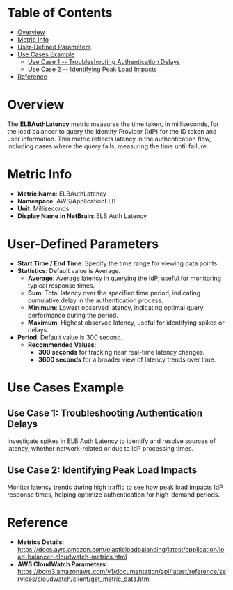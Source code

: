 # Table of Contents
- [Overview](#overview)
- [Metric Info](#metric-info)
- [User-Defined Parameters](#user-defined-parameters)
- [Use Cases Example](#example)
    - [Use Case 1 -- Troubleshooting Authentication Delays](#example-1) 
    - [Use Case 2 -- Identifying Peak Load Impacts](#example-2)
- [Reference](#reference)

# Overview <a name="overview"></a>
The <b>ELBAuthLatency</b> metric measures the time taken, in milliseconds, for the load balancer to query the Identity Provider (IdP) for the ID token and user information. This metric reflects latency in the authentication flow, including cases where the query fails, measuring the time until failure.

# Metric Info <a name="metric-info"></a>
* <b>Metric Name</b>: ELBAuthLatency   
* <b>Namespace</b>: AWS/ApplicationELB
* <b>Unit</b>: Milliseconds
* <b>Display Name in NetBrain</b>: ELB Auth Latency

# User-Defined Parameters <a name="user-defined-parameters"></a>
* <b>Start Time / End Time</b>: Specify the time range for viewing data points.
* <b>Statistics</b>: Default value is Average.
  * <b>Average</b>: Average latency in querying the IdP, useful for monitoring typical response times.
  * <b>Sum</b>: Total latency over the specified time period, indicating cumulative delay in the authentication process.
  * <b>Minimum</b>: Lowest observed latency, indicating optimal query performance during the period.
  * <b>Maximum</b>: Highest observed latency, useful for identifying spikes or delays.
* <b>Period</b>: Default value is 300 second.
  * <b>Recommended Values</b>:
    * <b>300 seconds</b> for tracking near real-time latency changes.
    * <b>3600 seconds</b> for a broader view of latency trends over time.

# Use Cases Example <a name="example"></a>
## Use Case 1: Troubleshooting Authentication Delays <a name="example-1"></a>
Investigate spikes in ELB Auth Latency to identify and resolve sources of latency, whether network-related or due to IdP processing times.





## Use Case 2: Identifying Peak Load Impacts <a name="example-2"></a>
Monitor latency trends during high traffic to see how peak load impacts IdP response times, helping optimize authentication for high-demand periods.







# Reference <a name="reference"></a>
* <b>Metrics Details</b>: https://docs.aws.amazon.com/elasticloadbalancing/latest/application/load-balancer-cloudwatch-metrics.html
* <b>AWS CloudWatch Parameters</b>: https://boto3.amazonaws.com/v1/documentation/api/latest/reference/services/cloudwatch/client/get_metric_data.html